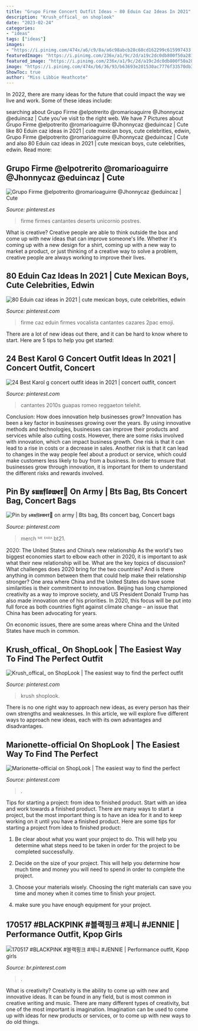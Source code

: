 ```yaml
---
title: "Grupo Firme Concert Outfit Ideas ~ 80 Eduin Caz Ideas In 2021"
description: "Krush_offical_ on shoplook"
date: "2023-02-24"
categories:
- "ideas"
tags: ["ideas"]
images:
- "https://i.pinimg.com/474x/a6/c9/8a/a6c98abcb28c68cd162299c615997433.jpg"
featuredImage: "https://i.pinimg.com/236x/a1/9c/2d/a19c2dc0db800f50a281687f3f967dfd.jpg?nii=t"
featured_image: "https://i.pinimg.com/236x/a1/9c/2d/a19c2dc0db800f50a281687f3f967dfd.jpg?nii=t"
image: "https://i.pinimg.com/474x/b6/36/93/b63693e201530ac7776f33570db3e2bb.jpg"
ShowToc: true
author: "Miss Libbie Heathcote"
---
```



In 2022, there are many ideas for the future that could impact the way we live and work. Some of these ideas include:

	

		
searching about Grupo Firme @elpotrerito @romarioaguirre @Jhonnycaz @eduincaz | Cute you've visit to the right web. We have 7 Pictures about Grupo Firme @elpotrerito @romarioaguirre @Jhonnycaz @eduincaz | Cute like 80 Eduin caz ideas in 2021 | cute mexican boys, cute celebrities, edwin, Grupo Firme @elpotrerito @romarioaguirre @Jhonnycaz @eduincaz | Cute and also 80 Eduin caz ideas in 2021 | cute mexican boys, cute celebrities, edwin. Read more:
		
    
## Grupo Firme @elpotrerito @romarioaguirre @Jhonnycaz @eduincaz | Cute

<img loading=lazy src="https://i.pinimg.com/236x/a1/9c/2d/a19c2dc0db800f50a281687f3f967dfd.jpg?nii=t" onerror="this.onerror=null;this.src='https://tse4.mm.bing.net/th?id=OIP.IqLfIlLOHTNXnx3Ds_F5-wAAAA&amp;pid=15.1';" alt="Grupo Firme @elpotrerito @romarioaguirre @Jhonnycaz @eduincaz | Cute">

_Source: pinterest.es_

>firme firmes cantantes deserts unicornio postres. 

	

What is creative?
Creative people are able to think outside the box and come up with new ideas that can improve someone's life. Whether it's coming up with a new design for a shirt, coming up with a new way to market a product, or just thinking of a creative way to solve a problem, creative people are always working to improve their lives.

    
## 80 Eduin Caz Ideas In 2021 | Cute Mexican Boys, Cute Celebrities, Edwin

<img loading=lazy src="https://i.pinimg.com/474x/b6/36/93/b63693e201530ac7776f33570db3e2bb.jpg" onerror="this.onerror=null;this.src='https://tse2.mm.bing.net/th?id=OIP._mEQBJnTJ2fFSANL1xcb3AAAAA&amp;pid=15.1';" alt="80 Eduin caz ideas in 2021 | cute mexican boys, cute celebrities, edwin">

_Source: pinterest.com_

>firme caz eduin firmes vocalista cantantes cazares 2pac emoji. 

	

There are a lot of new ideas out there, and it can be hard to know where to start. Here are 5 tips to help you get started: 

    
## 24 Best Karol G Concert Outfit Ideas In 2021 | Concert Outfit, Concert

<img loading=lazy src="https://i.pinimg.com/474x/a6/c9/8a/a6c98abcb28c68cd162299c615997433.jpg" onerror="this.onerror=null;this.src='https://tse1.mm.bing.net/th?id=OIP.fh7GItUmoH1gKbxTU3TqwwAAAA&amp;pid=15.1';" alt="24 Best Karol g concert outfit ideas in 2021 | concert outfit, concert">

_Source: pinterest.com_

>cantantes 2010s guapas romeo reggaeton telehit. 

	

Conclusion: How does innovation help businesses grow?
Innovation has been a key factor in businesses growing over the years. By using innovative methods and technologies, businesses can improve their products and services while also cutting costs. However, there are some risks involved with innovation, which can impact business growth. One risk is that it can lead to a rise in costs or a decrease in sales. Another risk is that it can lead to changes in the way people feel about a product or service, which could make customers less likely to buy from a business. In order to ensure that businesses grow through innovation, it is important for them to understand the different risks and rewards involved.

    
## Pin By 𝖘𝖚𝖓𝖋𝖑𝖔𝖜𝖊𝖗🌻 On Army | Bts Bag, Bts Concert Bag, Concert Bags

<img loading=lazy src="https://i.pinimg.com/originals/ee/7d/e4/ee7de4e315c9a636ef84d31e3a0ed1c0.jpg" onerror="this.onerror=null;this.src='https://tse1.mm.bing.net/th?id=OIP.TsJugf4Q_Ug0P8btphCvfQHaHY&amp;pid=15.1';" alt="Pin by 𝖘𝖚𝖓𝖋𝖑𝖔𝖜𝖊𝖗🌻 on army | Bts bag, Bts concert bag, Concert bags">

_Source: pinterest.com_

>merch ᴹᴱ ᴱᴬᴿᴬ bt21. 

	

2020: The United States and China’s new relationship
As the world's two biggest economies start to elbow each other in 2020, it is important to ask what their new relationship will be. What are the key topics of discussion? What challenges does 2020 bring for the two countries? And is there anything in common between them that could help make their relationship stronger?
One area where China and the United States do have some similarities is their commitment to innovation. Beijing has long championed creativity as a way to improve society, and US President Donald Trump has also made innovation one of his priorities. In 2020, this focus will be put into full force as both countries fight against climate change – an issue that China has been advocating for years.

On economic issues, there are some areas where China and the United States have much in common.

    
## Krush_offical_ On ShopLook | The Easiest Way To Find The Perfect Outfit

<img loading=lazy src="https://i.pinimg.com/originals/85/c4/b8/85c4b8c917651e3b48e7753e5ee9839a.png" onerror="this.onerror=null;this.src='https://tse2.mm.bing.net/th?id=OIP.SFZwAOPdR4AdOOsOF6X_ZAAAAA&amp;pid=15.1';" alt="Krush_offical_ on ShopLook | The easiest way to find the perfect outfit">

_Source: pinterest.com_

>krush shoplook. 

	

There is no one right way to approach new ideas, as every person has their own strengths and weaknesses. In this article, we will explore five different ways to approach new ideas, each with its own advantages and disadvantages.

    
## Marionette-official On ShopLook | The Easiest Way To Find The Perfect

<img loading=lazy src="https://i.pinimg.com/236x/a4/57/bf/a457bf14eb946f14719966850a049157.jpg?nii=t" onerror="this.onerror=null;this.src='https://tse2.mm.bing.net/th?id=OIP.7w48WcHppQB3IPeL63ZoaAAAAA&amp;pid=15.1';" alt="Marionette-official on ShopLook | The easiest way to find the perfect">

_Source: pinterest.com_

>. 

	

Tips for starting a project: from idea to finished product.
Start with an idea and work towards a finished product. There are many ways to start a project, but the most important thing is to have an idea for it and to keep working on it until you have a finished product. Here are some tips for starting a project from idea to finished product: 
1. Be clear about what you want your project to do. This will help you determine what steps need to be taken in order for the project to be completed successfully. 

2. Decide on the size of your project. This will help you determine how much time and money you will need to spend in order to complete the project. 

3. Choose your materials wisely. Choosing the right materials can save you time and money when it comes time to finish your project. 

4. make sure you have enough equipment for your project.

    
## 170517 #BLACKPINK #블랙핑크 #제니 #JENNIE | Performance Outfit, Kpop Girls

<img loading=lazy src="https://i.pinimg.com/736x/1d/e5/a5/1de5a579d9099b6eee27e2ea60dbb796.jpg" onerror="this.onerror=null;this.src='https://tse4.mm.bing.net/th?id=OIP.ynQR4FVxfOeXGKlfKPUizwHaLH&amp;pid=15.1';" alt="170517 #BLACKPINK #블랙핑크 #제니 #JENNIE | Performance outfit, Kpop girls">

_Source: br.pinterest.com_

>. 

	

What is creativity?
Creativity is the ability to come up with new and innovative ideas. It can be found in any field, but is most common in creative writing and music. There are many different types of creativity, but one of the most important is imagination. Imagination can be used to come up with ideas for new products or services, or to come up with new ways to do old things.

